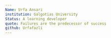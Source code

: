 ```yaml
---
Name: Urfa Ansari
institution: Galgotias University
Status: A learning developer
quote: Failures are the predecessor of success
github: Urfafazli
---
```

